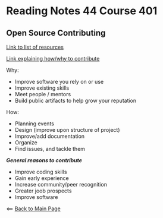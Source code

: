 # Reading Notes 44 Course 401

## Open Source Contributing

[Link to list of resources](https://www.firsttimersonly.com/)

[Link explaining how/why to contribute](https://opensource.guide/how-to-contribute/)

Why:

- Improve software you rely on or use
- Improve existing skills
- Meet people / mentors
- Build public artifacts to help grow your reputation

How:

- Planning events
- Design (improve upon structure of project)
- Improve/add documentation
- Organize
- Find issues, and tackle them

__*General reasons to contribute*__

- Improve coding skills
- Gain early experience
- Increase community/peer recognition
- Greater joob prospects
- Improve software

<== [Back to Main Page](README.md)
